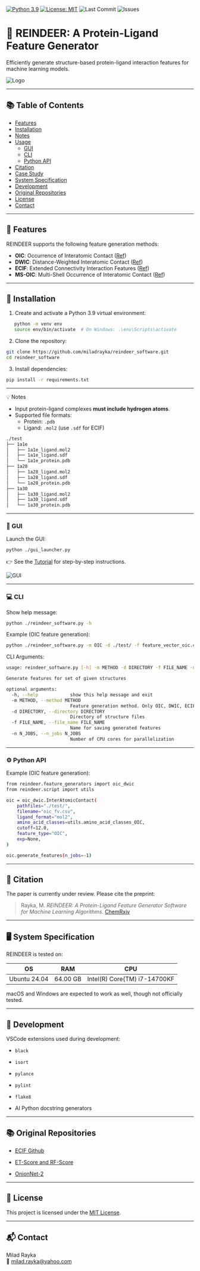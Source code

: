 [![Python 3.9](https://img.shields.io/badge/python-3.9-blue.svg)](https://www.python.org/downloads/release/python-390/)
[![License: MIT](https://img.shields.io/badge/License-MIT-yellow.svg)](https://opensource.org/licenses/MIT)
![Last Commit](https://img.shields.io/github/last-commit/miladrayka/reindeer_software)
![Issues](https://img.shields.io/github/issues/miladrayka/reindeer_software)

# 🦌 REINDEER: A Protein-Ligand Feature Generator

Efficiently generate structure-based protein-ligand interaction features for machine learning models.

![Logo](https://github.com/miladrayka/reindeer_software/blob/main/reindeer/logo/Logo.png)

---
## 📚 Table of Contents
- [Features](#-features)
- [Installation](#-installation)
- [Notes](#️-notes)
- [Usage](#️-usage)
  - [GUI](#-gui)
  - [CLI](#-cli)
  - [Python API](#-python-api)
- [Citation](#-citation)
- [Case Study](#-case-study)
- [System Specification](#-system-specification)
- [Development](#-development)
- [Original Repositories](#-original-repositories)
- [License](#-license)
- [Contact](#-contact)

---
## 🔬 Features

REINDEER supports the following feature generation methods:

- **OIC**: Occurrence of Interatomic Contact ([Ref](https://academic.oup.com/bioinformatics/article/26/9/1169/199938?login=false))
- **DWIC**: Distance-Weighted Interatomic Contact ([Ref](https://onlinelibrary.wiley.com/doi/abs/10.1002/minf.202060084))
- **ECIF**: Extended Connectivity Interaction Features ([Ref](https://academic.oup.com/bioinformatics/article/37/10/1376/5998664?login=false))
- **MS-OIC**: Multi-Shell Occurrence of Interatomic Contact ([Ref](https://www.frontiersin.org/articles/10.3389/fchem.2021.753002/full))

---
## 🚀 Installation

1. Create and activate a Python 3.9 virtual environment:
```bash
   python -m venv env
   source env/bin/activate  # On Windows: .\env\Scripts\activate
```

2. Clone the repository:

```bash
git clone https://github.com/miladrayka/reindeer_software.git
cd reindeer_software

```
3. Install dependencies:
```bash
pip install -r requirements.txt
```

---
💡 Notes
- Input protein-ligand complexes **must include hydrogen atoms**.
- Supported file formats:
	- Protein: `.pdb`
	- Ligand: `.mol2` (use `.sdf` for ECIF)

```bash
./test
├── 1a1e
│   ├── 1a1e_ligand.mol2
│   ├── 1a1e_ligand.sdf
│   └── 1a1e_protein.pdb
├── 1a28
│   ├── 1a28_ligand.mol2
│   ├── 1a28_ligand.sdf
│   └── 1a28_protein.pdb
├── 1a30
│   ├── 1a30_ligand.mol2
│   ├── 1a30_ligand.sdf
│   └── 1a30_protein.pdb
```

---
### 🔳 GUI

Launch the GUI:

```bash
python ./gui_launcher.py
```

👉 See the [Tutorial](https://github.com/miladrayka/reindeer_software/blob/main/Tutorial.pdf) for step-by-step instructions.

![GUI](https://github.com/miladrayka/reindeer_software/blob/main/GUI_img.PNG)

---
### 💻 CLI

Show help message:

```bash
python ./reindeer_software.py -h
```

Example (OIC feature generation):

```bash
python ./reindeer_software.py -m OIC -d ./test/ -f feature_vector_oic.csv -n -1
```

CLI Arguments:

```bash
usage: reindeer_software.py [-h] -m METHOD -d DIRECTORY -f FILE_NAME -n N_JOBS

Generate features for set of given structures

optional arguments:
  -h, --help            show this help message and exit
  -m METHOD, --method METHOD
                        Feature generation method. Only OIC, DWIC, ECIF, and MS-OIC are implemented for now.
  -d DIRECTORY, --directory DIRECTORY
                        Directory of structure files
  -f FILE_NAME, --file_name FILE_NAME
                        Name for saving generated features
  -n N_JOBS, --n_jobs N_JOBS
                        Number of CPU cores for parallelization
```

---
### ⚙️ Python API

Example (OIC feature generation):

```bash
from reindeer.feature_generators import oic_dwic
from reindeer.script import utils

oic = oic_dwic.InterAtomicContact(
    pathfiles="./test/",
    filename="oic_fv.csv",
    ligand_format="mol2",
    amino_acid_classes=utils.amino_acid_classes_OIC,
    cutoff=12.0,
    feature_type="OIC",
    exp=None,
)

oic.generate_features(n_jobs=-1)
```

---
## 📄 Citation

The paper is currently under review. Please cite the preprint:

> Rayka, M. _REINDEER: A Protein-Ligand Feature Generator Software for Machine Learning Algorithms._ [ChemRxiv](https://chemrxiv.org/engage/chemrxiv/article-details/6613916c21291e5d1d5cd171)

---
## 🖥️ System Specification

REINDEER is tested on:

|OS|RAM|CPU|
|---|---|---|
|Ubuntu 24.04|64.00 GB|Intel(R) Core(TM) i7-14700KF|
macOS and Windows are expected to work as well, though not officially tested.

---
## 🔧 Development

VSCode extensions used during development:

- `black`
    
- `isort`
    
- `pylance`
    
- `pylint`
    
- `flake8`
    
- AI Python docstring generators

---
## 📚 Original Repositories

- [ECIF Github](https://github.com/DIFACQUIM/ECIF)
    
- [ET-Score and RF-Score](https://github.com/miladrayka/ENS_Score)
    
- [OnionNet-2](https://github.com/zchwang/OnionNet-2)

---
## 📝 License

This project is licensed under the [MIT License](https://opensource.org/licenses/MIT).

---
## 📬 Contact

Milad Rayka  
📧 [milad.rayka@yahoo.com](mailto:milad.rayka@yahoo.com)
